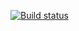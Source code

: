 [![Build status](https://ci.appveyor.com/api/projects/status/5mxl3k9lbfbamjie?svg=true)](https://ci.appveyor.com/project/Shredder988/api-ci-mxt4x)
